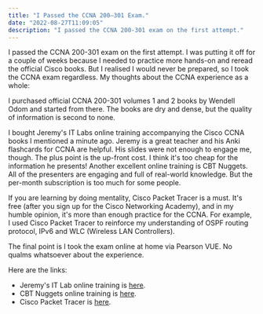 ```yaml
---
title: "I Passed the CCNA 200–301 Exam."
date: "2022-08-27T11:09:05"
description: "I passed the CCNA 200-301 exam on the first attempt."
---
```


I passed the CCNA 200-301 exam on the first attempt. I was putting it off for a couple of weeks because I needed to practice more hands-on and reread the official Cisco books. But I realised I would never be prepared, so I took the CCNA exam regardless. My thoughts about the CCNA experience as a whole:

I purchased official CCNA 200-301 volumes 1 and 2 books by Wendell Odom and started from there. The books are dry and dense, but the quality of information is second to none.

I bought Jeremy's IT Labs online training accompanying the Cisco CCNA books I mentioned a minute ago. Jeremy is a great teacher and his Anki flashcards for CCNA are helpful. His slides were not enough to engage me, though. The plus point is the up-front cost. I think it's too cheap for the information he presents!
Another excellent online training is CBT Nuggets. All of the presenters are engaging and full of real-world knowledge. But the per-month subscription is too much for some people.

If you are learning by doing mentality, Cisco Packet Tracer is a must. It's free (after you sign up for the Cisco Networking Academy), and in my humble opinion, it's more than enough practice for the CCNA. For example, I used Cisco Packet Tracer to reinforce my understanding of OSPF routing protocol, IPv6 and WLC (Wireless LAN Controllers).

The final point is I took the exam online at home via Pearson VUE. No qualms whatsoever about the experience.

Here are the links:
* Jeremy's IT Lab online training is [here](https://www.udemy.com/course/complete-cisco-ccna-200-301-course/).
* CBT Nuggets online training is [here](https://www.cbtnuggets.com/it-training/cisco/ccna).
* Cisco Packet Tracer is [here](https://learningnetwork.cisco.com/s/packet-tracer-alternative-lab-solutions).